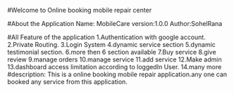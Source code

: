#Welcome to Online booking mobile repair center

#About the Application
Name: MobileCare
version:1.0.0
Author:SohelRana

#All Feature of the application
1.Authentication with google account.
2.Private Routing.
3.Login System
4.dynamic service section
5.dynamic testimonial section.
6.more then 6 section available 
7.Buy service
8.give review
9.manage orders
10.manage service
11.add service
12.Make admin
13.dashboard access limitation according to loggedIn User.
14.many more
#description:
This is a online booking mobile repair application.any one can booked any service from this application.